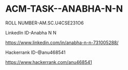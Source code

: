 # ACM-TASK--ANABHA-N-N

ROLL NUMBER-AM.SC.U4CSE231O6

LinkedIn ID-Anabha N N

https://www.linkedin.com/in/anabha-n-n-731005288/

Hackerrank ID-@anu468541

https://www.hackerrank.com/anu468541
